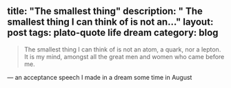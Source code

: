 title: "The smallest thing"
description: " The smallest thing I can think of is not an..."
layout: post
tags: plato-quote life dream
category: blog
---

> The smallest thing I can think of is not an atom, a quark, nor a lepton. It is my mind, amongst all the great men and women who came before me.

&mdash; an acceptance speech I made in a dream some time in August
